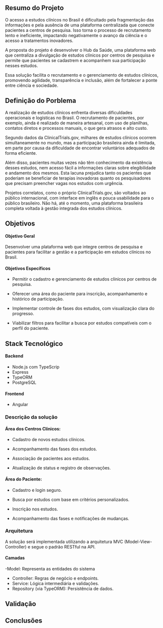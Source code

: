 
## Resumo do Projeto 

O acesso a estudos clínicos no Brasil é dificultado pela fragmentação das informações e pela ausência de uma plataforma centralizada que conecte pacientes a centros de pesquisa. Isso torna o processo de recrutamento lento e ineficiente, impactando negativamente o avanço da ciência e o acesso a tratamentos inovadores.

A proposta do projeto é desenvolver o Hub da Saúde, uma plataforma web que centraliza a divulgação de estudos clínicos por centros de pesquisa e permite que pacientes se cadastrem e acompanhem sua participação nesses estudos.

Essa solução facilita o recrutamento e o gerenciamento de estudos clínicos, promovendo agilidade, transparência e inclusão, além de fortalecer a ponte entre ciência e sociedade.

## Definição do Porblema

A realização de estudos clínicos enfrenta diversas dificuldades operacionais e logísticas no Brasil. O recrutamento de pacientes, por exemplo, ainda é realizado de maneira artesanal, com uso de planilhas, contatos diretos e processos manuais, o que gera atrasos e alto custo.

Segundo dados da ClinicalTrials.gov, milhares de estudos clínicos ocorrem simultaneamente no mundo, mas a participação brasileira ainda é limitada, em parte por causa da dificuldade de encontrar voluntários adequados de forma eficiente.

Além disso, pacientes muitas vezes não têm conhecimento da existência desses estudos, nem acesso fácil a informações claras sobre elegibilidade e andamento dos mesmos. Esta lacuna prejudica tanto os pacientes que poderiam se beneficiar de terapias inovadoras quanto os pesquisadores que precisam preencher vagas nos estudos com urgência.

Projetos correlatos, como o próprio ClinicalTrials.gov, são voltados ao público internacional, com interface em inglês e pouca usabilidade para o público brasileiro. Não há, até o momento, uma plataforma brasileira completa voltada à gestão integrada dos estudos clínicos.


## Objetivos

#### Objetivo Geral

Desenvolver uma plataforma web que integre centros de pesquisa e pacientes para facilitar a gestão e a participação em estudos clínicos no Brasil.

#### Objetivos Específicos

-  Permitir o cadastro e gerenciamento de estudos clínicos por centros de pesquisa.
- Oferecer uma área do paciente para inscrição, acompanhamento e histórico de participação.
- Implementar controle de fases dos estudos, com visualização clara do progresso.

- Viabilizar filtros para facilitar a busca por estudos compatíveis com o perfil do paciente.


## Stack Tecnológico

#### Backend
- Node.js com TypeScrip
- Express
- TypeORM
- PostgreSQL

#### Frontend
- Angular

### Descrição da solução

#### Área dos Centros Clínicos:

- Cadastro de novos estudos clínicos.

- Acompanhamento das fases dos estudos.

- Associação de pacientes aos estudos.

- Atualização de status e registro de observações.

#### Área do Paciente:

- Cadastro e login seguro.

- Busca por estudos com base em critérios personalizados.

- Inscrição nos estudos.

- Acompanhamento das fases e notificações de mudanças.

### Arquitetura

A solução será implementada utilizando a arquitetura MVC (Model-View-Controller) e segue o padrão RESTful na API.

#### Camadas
-Model: Representa as entidades do sistema 
- Controller: Regras de negócio e endpoints.
- Service: Lógica intermediária e validações.
- Repository (via TypeORM): Persistência de dados.

## Validação

## Conclusões
